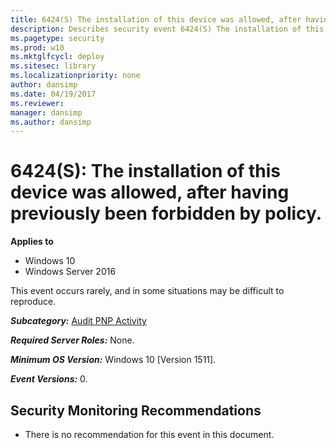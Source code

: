 ```yaml
---
title: 6424(S) The installation of this device was allowed, after having previously been forbidden by policy. (Windows 10)
description: Describes security event 6424(S) The installation of this device was allowed, after having previously been forbidden by policy.
ms.pagetype: security
ms.prod: w10
ms.mktglfcycl: deploy
ms.sitesec: library
ms.localizationpriority: none
author: dansimp
ms.date: 04/19/2017
ms.reviewer: 
manager: dansimp
ms.author: dansimp
---
```


# 6424(S): The installation of this device was allowed, after having previously been forbidden by policy.

**Applies to**
-   Windows 10
-   Windows Server 2016


This event occurs rarely, and in some situations may be difficult to reproduce.

***Subcategory:***&nbsp;[Audit PNP Activity](audit-pnp-activity.md)

***Required Server Roles:*** None.

***Minimum OS Version:*** Windows 10 \[Version 1511\].

***Event Versions:*** 0.

## Security Monitoring Recommendations

-   There is no recommendation for this event in this document.

